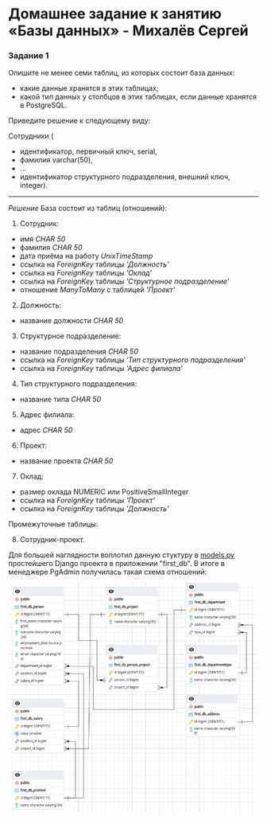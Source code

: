 # Домашнее задание к занятию «Базы данных» - Михалёв Сергей

### Задание 1

Опишите не менее семи таблиц, из которых состоит база данных:

- какие данные хранятся в этих таблицах;
- какой тип данных у столбцов в этих таблицах, если данные хранятся в PostgreSQL.

Приведите решение к следующему виду:

Сотрудники (

- идентификатор, первичный ключ, serial,
- фамилия varchar(50),
- ...
- идентификатор структурного подразделения, внешний ключ, integer).

---
*Решение*
База состоит из таблиц (отношений):
1. Сотрудник:
  - имя *CHAR 50*
  - фамилия *CHAR 50*
  - дата приёма на работу *UnixTimeStamp*
  - ссылка на *ForeignKey* таблицы *'Должность'*
  - ссылка на *ForeignKey* таблицы *'Оклад'*
  - ссылка на *ForeignKey* таблицы *'Структурное подразделение'*
  - отношение *ManyToMany* с таблицей *'Проект'*
2. Должность:
  - название должности *CHAR 50*
3. Структурное подразделение:
  - название подразделения *CHAR 50*
  - ссылка на *ForeignKey* таблицы *'Тип структурного подразделения'*
  - ссылка на *ForeignKey* таблицы *'Адрес филиала'*
4. Тип структурного подразделения:
  - название типа *CHAR 50*
5. Адрес филиала:
  - адрес *CHAR 50*
6. Проект:
  - название проекта *CHAR 50*
7. Оклад:
  - размер оклада NUMERIC или PositiveSmallInteger
  - ссылка на *ForeignKey* таблицы *'Проект'*
  - ссылка на *ForeignKey* таблицы *'Должность'*

Промежуточные таблицы:

8. Сотрудник-проект.

Для большей наглядности воплотил данную стуктуру в [models.py](./models.py) простейшего Django проекта в приложении "first_db".
В итоге в менеджере PgAdmin получилась такая схема отношений:

<img src="./Task_1.png" alt="Task_1" width="500" height="auto">
